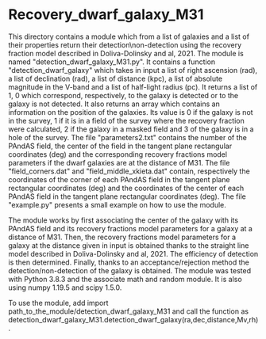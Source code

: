 # Recovery_dwarf_galaxy_M31

This directory contains a module which from a list of galaxies and a list of their properties return their detection\non-detection using the recovery fraction model described in Doliva-Dolinsky and al, 2021.
The module is named "detection_dwarf_galaxy_M31.py". It contains a function "detection_dwarf_galaxy" which takes in input a list of right ascension (rad), a list of declination (rad), a list of distance (kpc), a list of absolute magnitude in the V-band and a list of half-light radius (pc). It returns a list of 1, 0 which correspond, respectively, to the galaxy is detected or to the galaxy is not detected. It also returns an array which contains an information on the position of the galaxies. Its value is 0 if the galaxy is not in the survey, 1 if it is in a field of the survey where the recovery fraction were calculated, 2 if the galaxy in a masked field and 3 of the galaxy is in a hole of the survey.
The file "parameters2.txt" contains the number of the PAndAS field, the center of the field in the tangent plane rectangular coordinates (deg) and the corresponding recovery fractions model parameters if the dwarf galaxies are at the distance of M31. 
The file "field_corners.dat" and "field_middle_xkieta.dat" contain, respectively the coordinates of the corner of each PAndAS field in the tangent plane rectangular coordinates (deg) and the coordinates of the center of each PAndAS field in the tangent plane rectangular coordinates (deg). 
The file "example.py" presents a small example on how to use the module. 

The module works by first associating the center of the galaxy with its PAndAS field and its recovery fractions model parameters for a galaxy at a distance of M31. Then, the recovery fractions model parameters for a galaxy at the distance given in input is obtained thanks to the straight line model described in Doliva-Dolinsky and al, 2021. The efficiency of detection is then determined. Finally, thanks to an acceptance/rejection method the detection/non-detection of the galaxy is obtained. 
The module was tested with Python 3.8.3 and the associate math and random module. It is also using numpy 1.19.5 and scipy 1.5.0. 

To use the module, add import path_to_the_module/detection_dwarf_galaxy_M31 and call the function as detection_dwarf_galaxy_M31.detection_dwarf_galaxy(ra,dec,distance,Mv,rh). 
